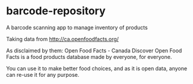 # barcode-repository
A barcode scanning app to manage inventory of products

Taking data from http://ca.openfoodfacts.org/

As disclaimed by them:
Open Food Facts - Canada
Discover
Open Food Facts is a food products database made by everyone, for everyone.

You can use it to make better food choices, and as it is open data, anyone can re-use it for any purpose.
